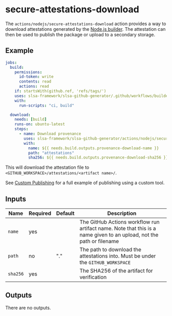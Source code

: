 # secure-attestations-download

The `actions/nodejs/secure-attestations-download` action provides a way to
download attestations generated by the [Node.js
builder](../../../internal/builders/nodejs/README.md). The attestation can then
be used to publish the package or upload to a secondary storage.

## Example

```yaml
jobs:
  build:
    permissions:
      id-token: write
      contents: read
      actions: read
    if: startsWith(github.ref, 'refs/tags/')
    uses: slsa-framework/slsa-github-generator/.github/workflows/builder_nodejs_slsa3.yml@v1.9.0
    with:
      run-scripts: "ci, build"

  download:
    needs: [build]
    runs-on: ubuntu-latest
    steps:
      - name: Download provenance
        uses: slsa-framework/slsa-github-generator/actions/nodejs/secure-attestations-download@v1.9.0
        with:
          name: ${{ needs.build.outputs.provenance-download-name }}
          path: "attestations"
          sha256: ${{ needs.build.outputs.provenance-download-sha256 }}
```

This will download the attestation file to
`<GITHUB_WORKSPACE>/attestations/<artifact name>/`.

See [Custom Publishing](../../../internal/builders/nodejs/README.md#custom-publishing) for
a full example of publishing using a custom tool.

## Inputs

| Name     | Required | Default | Description                                                                                                          |
| -------- | -------- | ------- | -------------------------------------------------------------------------------------------------------------------- |
| `name`   | yes      |         | The GitHub Actions workflow run artifact name. Note that this is a name given to an upload, not the path or filename |
| `path`   | no       | "."     | The path to download the attestations into. Must be under the `GITHUB_WORKSPACE`                                     |
| `sha256` | yes      |         | The SHA256 of the artifact for verification                                                                          |

## Outputs

There are no outputs.
